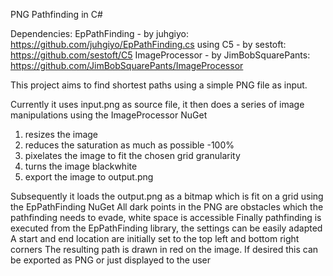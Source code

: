 ﻿PNG Pathfinding in C#

Dependencies:
EpPathFinding - by juhgiyo: https://github.com/juhgiyo/EpPathFinding.cs 
    using C5 - by sestoft: https://github.com/sestoft/C5 
ImageProcessor - by JimBobSquarePants: https://github.com/JimBobSquarePants/ImageProcessor 

This project aims to find shortest paths using a simple PNG file as input. 

Currently it uses input.png as source file, it then does a series of image manipulations using the ImageProcessor NuGet

1. resizes the image
2. reduces the saturation as much as possible -100%
3. pixelates the image to fit the chosen grid granularity
4. turns the image blackwhite
5. export the image to output.png

Subsequently it loads the output.png as a bitmap which is fit on a grid using the EpPathFinding NuGet 
All dark points in the PNG are obstacles which the pathfinding needs to evade, white space is accessible
Finally pathfinding is executed from the EpPathFinding library, the settings can be easily adapted
A start and end location are initially set to the top left and bottom right corners
The resulting path is drawn in red on the image. If desired this can be exported as PNG or just displayed to the user